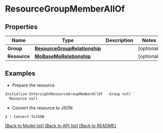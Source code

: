 # ResourceGroupMemberAllOf
## Properties

Name | Type | Description | Notes
------------ | ------------- | ------------- | -------------
**Group** | [**ResourceGroupRelationship**](ResourceGroupRelationship.md) |  | [optional] 
**Resource** | [**MoBaseMoRelationship**](MoBaseMoRelationship.md) |  | [optional] 

## Examples

- Prepare the resource
```powershell
Initialize-IntersightResourceGroupMemberAllOf  -Group null `
 -Resource null
```

- Convert the resource to JSON
```powershell
$ | Convert-ToJSON
```

[[Back to Model list]](../README.md#documentation-for-models) [[Back to API list]](../README.md#documentation-for-api-endpoints) [[Back to README]](../README.md)

